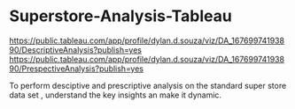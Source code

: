 # Superstore-Analysis-Tableau
https://public.tableau.com/app/profile/dylan.d.souza/viz/DA_16769974193890/DescriptiveAnalysis?publish=yes
https://public.tableau.com/app/profile/dylan.d.souza/viz/DA_16769974193890/PrespectiveAnalysis?publish=yes


To perform desciptive and prescriptive analysis on the standard super store data set , understand the key insights an make it dynamic.
